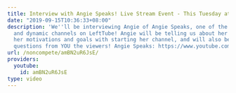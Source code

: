 ```yaml
---
title: Interview with Angie Speaks! Live Stream Event - This Tuesday at 9amEST!
date: "2019-09-15T10:36:33+08:00"
description: 'We''ll be interviewing Angie of Angie Speaks, one of the most interesting
  and dynamic channels on LeftTube! Angie will be telling us about her background,
  her motivations and goals with starting her channel, and will also be answering
  questions from YOU the viewers! Angie Speaks: https://www.youtube.com/channel/UCUtloyZ_Iu4BJekIqPLc_fQ'
url: /noncompete/amBN2uR6JsE/
providers:
  youtube:
    id: amBN2uR6JsE
type: video
---
```

